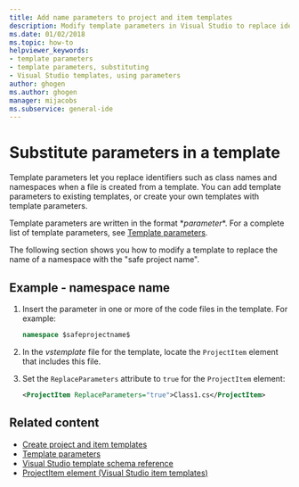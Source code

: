 ```yaml
---
title: Add name parameters to project and item templates
description: Modify template parameters in Visual Studio to replace identifiers like class names and namespaces in existing templates or your own templates.
ms.date: 01/02/2018
ms.topic: how-to
helpviewer_keywords:
- template parameters
- template parameters, substituting
- Visual Studio templates, using parameters
author: ghogen
ms.author: ghogen
manager: mijacobs
ms.subservice: general-ide
---
```

# Substitute parameters in a template

Template parameters let you replace identifiers such as class names and namespaces when a file is created from a template. You can add template parameters to existing templates, or create your own templates with template parameters.

Template parameters are written in the format $*parameter*$. For a complete list of template parameters, see [Template parameters](../ide/template-parameters.md).

The following section shows you how to modify a template to replace the name of a namespace with the "safe project name".

## Example - namespace name

1. Insert the parameter in one or more of the code files in the template. For example:

    ```csharp
    namespace $safeprojectname$
    ```

1. In the *vstemplate* file for the template, locate the `ProjectItem` element that includes this file.

1. Set the `ReplaceParameters` attribute to `true` for the `ProjectItem` element:

    ```xml
    <ProjectItem ReplaceParameters="true">Class1.cs</ProjectItem>
    ```

## Related content

- [Create project and item templates](../ide/creating-project-and-item-templates.md)
- [Template parameters](../ide/template-parameters.md)
- [Visual Studio template schema reference](../extensibility/visual-studio-template-schema-reference.md)
- [ProjectItem element (Visual Studio item templates)](../extensibility/projectitem-element-visual-studio-item-templates.md)
